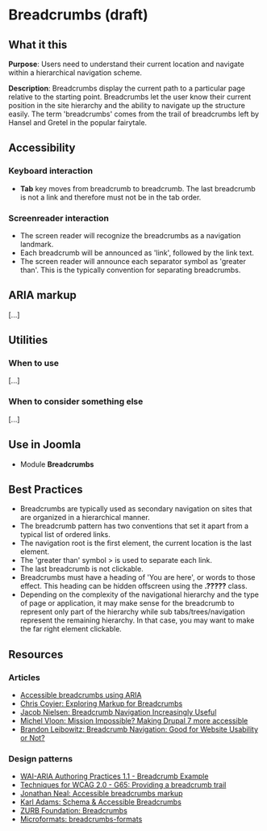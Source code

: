 # Breadcrumbs (draft)
## What it this
**Purpose**: Users need to understand their current location and navigate within a hierarchical navigation scheme.

**Description**: Breadcrumbs display the current path to a particular page relative to the starting point. Breadcrumbs let the user know their current position in the site hierarchy and the ability to navigate up the structure easily.
The term 'breadcrumbs' comes from the trail of breadcrumbs left by Hansel and Gretel in the popular fairytale.

## Accessibility
### Keyboard interaction
* **Tab** key moves from breadcrumb to breadcrumb. The last breadcrumb is not a link and therefore must not be in the tab order.

### Screenreader interaction
* The screen reader will recognize the breadcrumbs as a navigation landmark.
* Each breadcrumb will be announced as 'link', followed by the link text.
* The screen reader will announce each separator symbol as 'greater than'. This is the typically convention for separating breadcrumbs.

## ARIA markup
[...]

## Utilities
### When to use
[...]
### When to consider something else
[...]
## Use in Joomla
* Module **Breadcrumbs**

## Best Practices
* Breadcrumbs are typically used as secondary navigation on sites that are organized in a hierarchical manner.
* The breadcrumb pattern has two conventions that set it apart from a typical list of ordered links.
* The navigation root is the first element, the current location is the last element.
* The 'greater than' symbol > is used to separate each link.
* The last breadcrumb is not clickable.
* Breadcrumbs must have a heading of 'You are here', or words to those effect. This heading can be hidden offscreen using the **.?????** class.
* Depending on the complexity of the navigational hierarchy and the type of page or application, it may make sense for the breadcrumb to represent only part of the hierarchy while sub tabs/trees/navigation represent the remaining hierarchy. In that case, you may want to make the far right element clickable.


## Resources
### Articles
* [Accessible breadcrumbs using ARIA](https://www.uvd.co.uk/blog/accessible-breadcrumbs-using-aria/)
* [Chris Coyier: Exploring Markup for Breadcrumbs](https://css-tricks.com/markup-for-breadcrumbs/)
* [Jacob Nielsen: Breadcrumb Navigation Increasingly Useful](https://www.nngroup.com/articles/breadcrumb-navigation-useful/)
* [Michel Vloon: Mission Impossible? Making Drupal 7 more accessible](https://www.nomensa.com/blog/2015/mission-impossible-making-drupal-7-more-accessible)
* [Brandon Leibowitz: Breadcrumb Navigation: Good for Website Usability or Not?](http://blog.usabilla.com/breadcrumb-navigation-good-website-usability-not/)

### Design patterns
* [WAI-ARIA Authoring Practices 1.1 - Breadcrumb Example](https://www.w3.org/TR/wai-aria-practices/examples/breadcrumb/index.html)
* [Techniques for WCAG 2.0 - G65: Providing a breadcrumb trail](https://www.w3.org/TR/WCAG20-TECHS/G65.html)
* [Jonathan Neal: Accessible breadcrumbs markup](https://codepen.io/jonneal/pen/ianKu)
* [Karl Adams: Schema & Accessible Breadcrumbs](https://codepen.io/Five50/pen/reQREV)
* [ZURB Foundation: Breadcrumbs](http://foundation.zurb.com/sites/docs/v/5.5.3/components/breadcrumbs.html)
* [Microformats: breadcrumbs-formats](http://microformats.org/wiki/breadcrumbs-formats)
